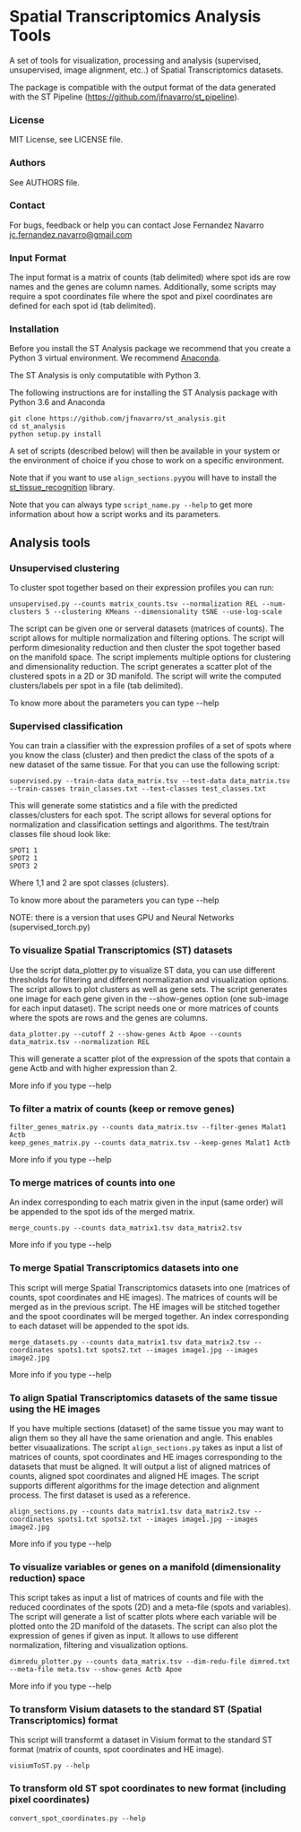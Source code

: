 # Spatial Transcriptomics Analysis Tools

A set of tools for visualization, processing and analysis (supervised, unsupervised,
image alignment, etc..) of Spatial Transcriptomics datasets.

The package is compatible with the output format of the data generated with the
ST Pipeline (https://github.com/jfnavarro/st_pipeline).

### License
MIT License, see LICENSE file.

### Authors
See AUTHORS file.

### Contact
For bugs, feedback or help you can contact Jose Fernandez Navarro <jc.fernandez.navarro@gmail.com>

### Input Format
The input format is a matrix of counts (tab delimited) where spot ids are row names
and the genes are column names. Additionally, some scripts may require a spot coordinates 
file where the spot and pixel coordinates are defined for each spot id (tab delimited). 

### Installation
Before you install the ST Analysis package we recommend that you create a Python 3 virtual
environment. We recommend [Anaconda](https://anaconda.org/anaconda/python).

The ST Analysis is only computatible with Python 3. 

The following instructions are for installing the ST Analysis package with Python 3.6 and Anaconda


    git clone https://github.com/jfnavarro/st_analysis.git
    cd st_analysis
    python setup.py install
    

A set of scripts (described below) will then be available in your system or
the environment of choice if you chose to work on a specific environment.

Note that if you want to use `align_sections.py`you will have to install
the [st_tissue_recognition](https://github.com/jfnavarro/st_tissue_recognition) library. 

Note that you can always type `script_name.py --help` to get more information
about how a script works and its parameters. 

## Analysis tools

### Unsupervised clustering
To cluster spot together based on their expression profiles you can run:

    unsupervised.py --counts matrix_counts.tsv --normalization REL --num-clusters 5 --clustering KMeans --dimensionality tSNE --use-log-scale 
    
The script can be given one or serveral datasets (matrices of counts). 
The script allows for multiple normalization and filtering options.
The script will perform dimesionality reduction and then cluster the spot 
together based on the manifold space.
The script implements multiple options for clustering and dimensionality reduction.
The script generates a scatter plot of the clustered spots in a 2D or 3D manifold. 
The script will write the computed clusters/labels per spot in a file (tab delimited). 

To know more about the parameters you can type --help

### Supervised classification
You can train a classifier with the expression profiles of a set of spots
where you know the class (cluster) and then predict the class of the spots 
of a new dataset of the same tissue. For that you can use the following script:

    supervised.py --train-data data_matrix.tsv --test-data data_matrix.tsv --train-casses train_classes.txt --test-classes test_classes.txt
    
This will generate some statistics and a file with the predicted classes/clusters for each spot.
The script allows for several options for normalization and classification settings and algorithms. 
The test/train classes file shoud look like:

    SPOT1 1
    SPOT2 1
    SPOT3 2

Where 1,1 and 2 are spot classes (clusters).

To know more about the parameters you can type --help

NOTE: there is a version that uses GPU and Neural Networks (supervised_torch.py)

### To visualize Spatial Transcriptomics (ST) datasets
Use the script data_plotter.py to visualize ST data, you can use different thresholds for
filtering and different normalization and visualization options. 
The script allows to plot clusters as well as gene sets. 
The script generates one image for each gene given in the --show-genes option (one sub-image for each input dataset).
The script needs one or more matrices of counts where the spots are rows and the genes are columns. 

    data_plotter.py --cutoff 2 --show-genes Actb Apoe --counts data_matrix.tsv --normalization REL
    
This will generate a scatter plot of the expression of the spots that contain a gene Actb and with higher expression than 2.

More info if you type --help
  
### To filter a matrix of counts (keep or remove genes)

    filter_genes_matrix.py --counts data_matrix.tsv --filter-genes Malat1 Actb
    keep_genes_matrix.py --counts data_matrix.tsv --keep-genes Malat1 Actb
    
More info if you type --help

### To merge matrices of counts into one
An index corresponding to each matrix given in the input (same order) will be appended to the spot ids
of the merged matrix. 

    merge_counts.py --counts data_matrix1.tsv data_matrix2.tsv
    
More info if you type --help
    
### To merge Spatial Transcriptomics datasets into one
This script will merge Spatial Transcriptomics datasets into one (matrices
of counts, spot coordinates and HE images). The matrices of counts will be
merged as in the previous script. The HE images will be stitched together
and the spoot coordinates will be merged together. An index corresponding
to each dataset will be appended to the spot ids. 

    merge_datasets.py --counts data_matrix1.tsv data_matrix2.tsv --coordinates spots1.txt spots2.txt --images image1.jpg --images image2.jpg

More info if you type --help

### To align Spatial Transcriptomics datasets of the same tissue using the HE images 
If you have multiple sections (dataset) of the same tissue you may want to align them
so they all have the same orienation and angle. This enables better visuaalizations. 
The script `align_sections.py` takes as input a list of matrices of counts, spot coordinates
and HE images corresponding to the datasets that must be aligned. It will output a list of
aligned matrices of counts, aligned spot coordinates and aligned HE images. The script supports
different algorithms for the image detection and alignment process. The first dataset is used
as a reference. 

    align_sections.py --counts data_matrix1.tsv data_matrix2.tsv --coordinates spots1.txt spots2.txt --images image1.jpg --images image2.jpg
    
More info if you type --help
    
### To visualize variables or genes on a manifold (dimensionality reduction) space
This script takes as input a list of matrices of counts and file with the reduced coordinates
of the spots (2D) and a meta-file (spots and variables). The script will generate a list of 
scatter plots where each variable will be plotted onto the 2D manifold of the datasets. The script
can also plot the expression of genes if given as input. It allows to use different normalization, 
filtering and visualization options. 

    dimredu_plotter.py --counts data_matrix.tsv --dim-redu-file dimred.txt --meta-file meta.tsv --show-genes Actb Apoe
    
More info if you type --help

### To transform Visium datasets to the standard ST (Spatial Transcriptomics) format 
This script will transformt a dataset in Visium format to the standard ST format (matrix of counts, 
spot coordinates and HE image). 

    visiumToST.py --help
    
### To transform old ST spot coordinates to new format (including pixel coordinates) 

    convert_spot_coordinates.py --help
    

